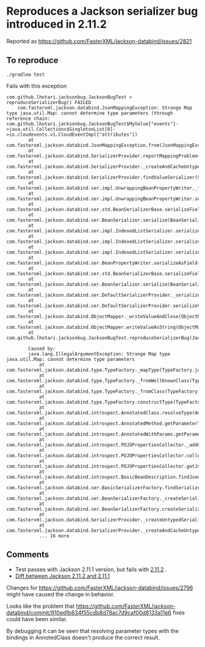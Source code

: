 # Reproduces a Jackson serializer bug introduced in 2.11.2

Reported as https://github.com/FasterXML/jackson-databind/issues/2821

## To reproduce

```
./gradlew test
```

Fails with this exception

```
com.github.lhotari.jacksonbug.JacksonBugTest > reproduceSerializerBug() FAILED
    com.fasterxml.jackson.databind.JsonMappingException: Strange Map type java.util.Map: cannot determine type parameters (through reference chain: com.github.lhotari.jacksonbug.JacksonBugTest$MyValue["events"]->java.util.Collections$SingletonList[0]->io.cloudevents.v1.CloudEventImpl["attributes"])
        at com.fasterxml.jackson.databind.JsonMappingException.from(JsonMappingException.java:295)
        at com.fasterxml.jackson.databind.SerializerProvider.reportMappingProblem(SerializerProvider.java:1309)
        at com.fasterxml.jackson.databind.SerializerProvider._createAndCacheUntypedSerializer(SerializerProvider.java:1447)
        at com.fasterxml.jackson.databind.SerializerProvider.findValueSerializer(SerializerProvider.java:562)
        at com.fasterxml.jackson.databind.ser.impl.UnwrappingBeanPropertyWriter._findAndAddDynamic(UnwrappingBeanPropertyWriter.java:211)
        at com.fasterxml.jackson.databind.ser.impl.UnwrappingBeanPropertyWriter.serializeAsField(UnwrappingBeanPropertyWriter.java:102)
        at com.fasterxml.jackson.databind.ser.std.BeanSerializerBase.serializeFields(BeanSerializerBase.java:755)
        at com.fasterxml.jackson.databind.ser.BeanSerializer.serialize(BeanSerializer.java:178)
        at com.fasterxml.jackson.databind.ser.impl.IndexedListSerializer.serializeContents(IndexedListSerializer.java:119)
        at com.fasterxml.jackson.databind.ser.impl.IndexedListSerializer.serialize(IndexedListSerializer.java:79)
        at com.fasterxml.jackson.databind.ser.impl.IndexedListSerializer.serialize(IndexedListSerializer.java:18)
        at com.fasterxml.jackson.databind.ser.BeanPropertyWriter.serializeAsField(BeanPropertyWriter.java:728)
        at com.fasterxml.jackson.databind.ser.std.BeanSerializerBase.serializeFields(BeanSerializerBase.java:755)
        at com.fasterxml.jackson.databind.ser.BeanSerializer.serialize(BeanSerializer.java:178)
        at com.fasterxml.jackson.databind.ser.DefaultSerializerProvider._serialize(DefaultSerializerProvider.java:480)
        at com.fasterxml.jackson.databind.ser.DefaultSerializerProvider.serializeValue(DefaultSerializerProvider.java:319)
        at com.fasterxml.jackson.databind.ObjectMapper._writeValueAndClose(ObjectMapper.java:4407)
        at com.fasterxml.jackson.databind.ObjectMapper.writeValueAsString(ObjectMapper.java:3661)
        at com.github.lhotari.jacksonbug.JacksonBugTest.reproduceSerializerBug(JacksonBugTest.java:39)

        Caused by:
        java.lang.IllegalArgumentException: Strange Map type java.util.Map: cannot determine type parameters
            at com.fasterxml.jackson.databind.type.TypeFactory._mapType(TypeFactory.java:1178)
            at com.fasterxml.jackson.databind.type.TypeFactory._fromWellKnownClass(TypeFactory.java:1471)
            at com.fasterxml.jackson.databind.type.TypeFactory._fromClass(TypeFactory.java:1414)
            at com.fasterxml.jackson.databind.type.TypeFactory.constructType(TypeFactory.java:705)
            at com.fasterxml.jackson.databind.introspect.AnnotatedClass.resolveType(AnnotatedClass.java:229)
            at com.fasterxml.jackson.databind.introspect.AnnotatedMethod.getParameterType(AnnotatedMethod.java:143)
            at com.fasterxml.jackson.databind.introspect.AnnotatedWithParams.getParameter(AnnotatedWithParams.java:86)
            at com.fasterxml.jackson.databind.introspect.POJOPropertiesCollector._addCreators(POJOPropertiesCollector.java:500)
            at com.fasterxml.jackson.databind.introspect.POJOPropertiesCollector.collectAll(POJOPropertiesCollector.java:327)
            at com.fasterxml.jackson.databind.introspect.POJOPropertiesCollector.getJsonValueAccessor(POJOPropertiesCollector.java:203)
            at com.fasterxml.jackson.databind.introspect.BasicBeanDescription.findJsonValueAccessor(BasicBeanDescription.java:252)
            at com.fasterxml.jackson.databind.ser.BasicSerializerFactory.findSerializerByAnnotations(BasicSerializerFactory.java:396)
            at com.fasterxml.jackson.databind.ser.BeanSerializerFactory._createSerializer2(BeanSerializerFactory.java:216)
            at com.fasterxml.jackson.databind.ser.BeanSerializerFactory.createSerializer(BeanSerializerFactory.java:165)
            at com.fasterxml.jackson.databind.SerializerProvider._createUntypedSerializer(SerializerProvider.java:1474)
            at com.fasterxml.jackson.databind.SerializerProvider._createAndCacheUntypedSerializer(SerializerProvider.java:1442)
            ... 16 more
```

## Comments

* Test passes with Jackson 2.11.1 version, but fails with [2.11.2](https://github.com/FasterXML/jackson/wiki/Jackson-Release-2.11.2) .
* [Diff between Jackson 2.11.2 and 2.11.1](https://github.com/FasterXML/jackson-databind/compare/jackson-databind-2.11.1...jackson-databind-2.11.2)

Changes for https://github.com/FasterXML/jackson-databind/issues/2796 might have caused the change in behavior.

Looks like the problem that https://github.com/FasterXML/jackson-databind/commit/910edfb634f55cdb8d78ac7d9caf00d8133a11e6 fixes could have been similar.

By debugging it can be seen that resolving parameter types with the bindings in AnnotedClass doesn't produce the correct result.
